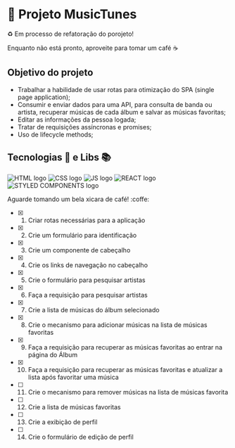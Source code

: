 # :construction:  Projeto MusicTunes

:recycle: Em processo de refatoração do porojeto!

Enquanto não está pronto, aproveite para tomar um café ☕

## Objetivo do projeto

- Trabalhar a habilidade de usar rotas para otimização do SPA (single page application);
- Consumir e enviar dados para uma API, para consulta de banda ou artista, recuperar músicas de cada álbum e salvar as músicas favoritas;
- Editar as informações da pessoa logada;
- Tratar de requisições assíncronas e promises;
- Uso de lifecycle methods;

## Tecnologias 🔧 e Libs 📚

<img src="https://www.comofazerumsite.com/imagens/HTML5.png" alt="HTML logo"/>
<img src="https://cdn.iconscout.com/icon/free/png-256/css3-8-1175200.png" alt="CSS logo"/>
<img src="https://logospng.org/download/javascript/logo-javascript-256.png" alt="JS logo"/>
<img src="https://logospng.org/download/react/logo-react-256.png" alt="REACT logo"/>
<img src="https://i.pinimg.com/favicons/e99c01086003420e78f516117d0291bc33561f8d95abcd29961f36df.png?ade12638984a3f8638c369f033ed2096" alt="STYLED COMPONENTS logo"/>


Aguarde tomando um bela xicara de café! :coffe:

- [x] 1. Criar rotas necessárias para a aplicação
- [x] 2. Crie um formulário para identificação
- [x] 3. Crie um componente de cabeçalho
- [x] 4. Crie os links de navegação no cabeçalho
- [x] 5. Crie o formulário para pesquisar artistas
- [x] 6. Faça a requisição para pesquisar artistas
- [x] 7. Crie a lista de músicas do álbum selecionado
- [x] 8. Crie o mecanismo para adicionar músicas na lista de músicas favoritas
- [x] 9. Faça a requisição para recuperar as músicas favoritas ao entrar na página do Álbum
- [x] 10. Faça a requisição para recuperar as músicas favoritas e atualizar a lista após favoritar uma música
- [ ] 11. Crie o mecanismo para remover músicas na lista de músicas favorita
- [ ] 12. Crie a lista de músicas favoritas
- [ ] 13. Crie a exibição de perfil
- [ ] 14. Crie o formulário de edição de perfil
